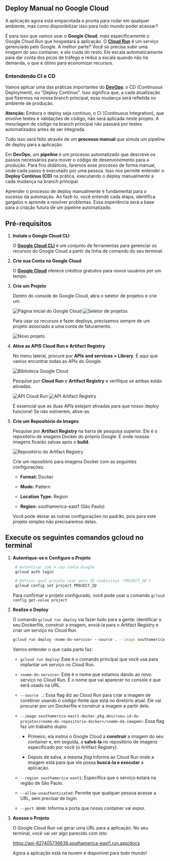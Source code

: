 ## Deploy Manual no Google Cloud

A aplicação agora está empacotada e pronta para rodar em qualquer ambiente, mas como disponibilizar isso para todo mundo poder acessar?

É para isso que vamos usar o **Google Cloud**, mais especificamente o Google Cloud Run que hospedará a aplicação. O **[Cloud Run](https://cloud.google.com/run/docs/overview/what-is-cloud-run?hl=pt-br)** é um serviço gerenciado pelo Google. A melhor parte? Você só precisa subir uma imagem do seu container, e ele cuida do resto. Ele escala automaticamente para dar conta dos picos de tráfego e reduz a escala quando não há demanda, o que é ótimo para economizar recursos.

### Entendendo CI e CD

Vamos aplicar uma das práticas importantes do **[DevOps](https://www.alura.com.br/artigos/o-que-e-devops)**: o CD (Continuous Deployment), ou "Deploy Contínuo". Isso significa que, a cada atualização que fizermos na nossa branch principal, essa mudança será refletida no ambiente de produção.

**Atenção:** Embora o deploy seja continuo, o CI (Continuous Integration), que envolve testes e validações de código, não será aplicada neste projeto. A mesclagem de código na branch principal não passará por testes automatizados antes de ser integrada.

Tudo isso será feito através de um **processo manual** que simula um pipeline de deploy para a aplicação.

Em **DevOps**, um **pipeline** é um processo automatizado que descreve os passos necessários para mover o código de desenvolvimento para a produção. Para fins didáticos, faremos esse processo de forma manual, onde cada passo é executado por uma pessoa. Isso nos permite entender o **Deploy Contínuo (CD)** na prática, executando o deploy manualmente a cada mudança na branch principal.

Aprender o processo de deploy manualmente é fundamental para o sucesso da automação. Ao fazê-lo, você entende cada etapa, identifica gargalos e aprende a resolver problemas. Essa experiência será a base para a criação futura de um pipeline automatizado.

## Pré-requisitos

1. **Instale o Google Cloud CLI**

   O **[Google Cloud CLI](https://cloud.google.com/sdk/docs/install?hl=pt-br#supported_python_versions)** é um conjunto de ferramentas para gerenciar os recursos do Google Cloud a partir da linha de comando do      seu terminal.

2. **Crie sua Conta no Google Cloud**

   O **[Google Cloud](https://cloud.google.com/free?utm_source=PMAX&utm_medium=display&utm_campaign=FY25_H1&utm_content=latampaidmedia_br_smb_dr_rda_gcp_pmax_FY25_H1_cloudstyle-patterns-artboard1_luac0021001_1710136&utm_term=-&gad_source=1&gad_campaignid=22113798131&gclid=CjwKCAjwkbzEBhAVEiwA4V-yqq390KVvyKo8eH-A3ylnkzixQNLBtRn7PXgOEFSljwJQgiXOHAEjaBoCxnwQAvD_BwE&gclsrc=aw.ds&hl=pt_br)** oferece créditos gratuitos para novos usuários por um tempo.

3. **Crie um Projeto**

   Dentro do console do Google Cloud, abra o seletor de projetos e crie um.

   ![Página inicial do Google Cloud](/assets/home_google_cloud.png)
   ![Seletor de projetos](/assets/projects.png)

   Para usar os recursos e fazer deploys, precisamos sempre de um projeto associado a uma conta de faturamento.

   ![Novo projeto](/assets/new_project.png)

4. **Ative as APIS Cloud Run e Artifact Registry**

   No menu lateral, procure por **APIs and services > Library**. É aqui que vamos encontrar todas as APIs do Google.

   ![Biblioteca Google Cloud](/assets/library_google.png)

   Pesquise por **Cloud Run** e **Artifact Registry** e verifique se ambas estão ativadas.

   ![API Cloud Run](/assets/cloud_run_api.png)
   ![API Artifact Registry](/assets/artifact_registry_api.png)

   É essencial que as duas APIs estejam ativadas para que nosso deploy funcione! Se não estiverem, ative-as.

5. **Crie um Repositório de Images**

   Pesquise por **Artifact Registry** na barra de pesquisa superior. Ele é o repositório de imagens Docker do próprio Google. É onde nossas imagens ficarão salvas após o **build**.

    ![Repositório do Artifact Registry](/assets/artifact_registry_repository.png)

   Crie um repositório para imagens Docker com as seguintes configurações:

    -	**Format:** Docker

    -	**Mode:** Pattern

    -	**Location Type:** Region

    -	**Region:** southamerica-east1 (São Paulo)

    Você pode deixar as outras configurações no padrão, pois para este projeto simples não precisaremos delas.

## Execute os seguintes comandos gcloud no terminal

1. **Autentique-se e Configure o Projeto**

   ```sh
    # Autenticar com a sua conta Google
    gcloud auth login

    # Definir qual projeto usar pelo ID (substitua 'PROJECT_ID')
    gcloud config set project PROJECT_ID
    ```

    Para confirmar o projeto configurado, você pode usar o comando `gcloud config get-value project`

2. **Realize o Deploy**

   O comando `gcloud run deploy` vai fazer tudo para a gente: identificar o seu Dockerfile, construir a imagem, enviá-la para o Artifact Registry e criar um serviço no Cloud Run.

    ```sh
    gcloud run deploy <nome-do-servico> --source . --image southamerica-east1-docker.pkg.dev/<seu-id-do-projeto>/<nome-do-repositorio-docker>/<nome-da-imagem> --region southamerica-east1 --allow-unauthenticated --port 8000
    ```
   
   Vamos entender o que cada parte faz:

   - `gcloud run deploy`: Este é o comando principal que você usa para implantar um serviço no Cloud Run.

   - `<nome-do-servico>`: Este é o nome que estamos dando ao novo serviço no Cloud Run. É o nome que vai aparecer no console e que será usado na URL.

   - `--source .`: Essa flag diz ao Cloud Run para criar a imagem de contêiner usando o código-fonte que está no diretório atual. Ele vai procurar por um Dockerfile e construir a imagem a partir dele.

   - `--image southamerica-east1-docker.pkg.dev/<seu-id-do-projeto>/<nome-do-repositorio-docker>/<nome-da-imagem>`: Essa flag  faz um trabalho duplo:
    
     - Primeiro, ela instrui o Google Cloud a **construir** a imagem do seu container e, em seguida, a **salvá-la** no repositório de imagens especificado por você (o Artifact Registry).

     - Depois de salva, a mesma *flag* informa ao Cloud Run onde a imagem está para que ele possa **buscá-la e executar** a aplicação.

   - `--region southamerica-east1`: Especifica que o serviço estará na região de São Paulo.

   - `--allow-unauthenticated`: Permite que qualquer pessoa acesse a URL, sem precisar de login.

   - `--port 8000`: Informa a porta que nosso container vai expor.

3. **Acesse o Projeto**

   O Google Cloud Run vai gerar uma URL para a aplicação. No seu terminal, você vai ver algo parecido com isto:

   https://api-827405736636.southamerica-east1.run.app/docs

   Agora a aplicação está na nuvem e disponível para todo mundo!

   







